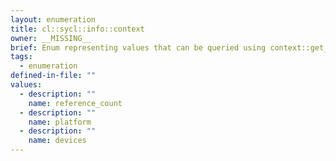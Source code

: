 ```yaml
---
layout: enumeration
title: cl::sycl::info::context
owner: __MISSING__
brief: Enum representing values that can be queried using context::get_info.
tags:
  - enumeration
defined-in-file: ""
values:
  - description: ""
    name: reference_count
  - description: ""
    name: platform
  - description: ""
    name: devices
---
```

